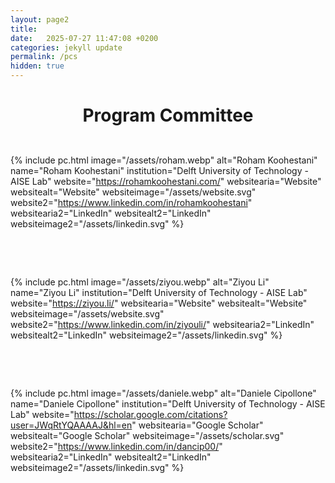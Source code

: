 ```yaml
---
layout: page2
title:
date:   2025-07-27 11:47:08 +0200
categories: jekyll update
permalink: /pcs
hidden: true 
---
```


<h1 style="text-align: center;">Program Committee</h1>

<div class="team-member" style="display: flex; justify-content: center; gap: 3rem; flex-wrap: wrap; margin-top: 2rem;">

  {% include pc.html
   image="/assets/roham.webp"
   alt="Roham Koohestani"
   name="Roham Koohestani"
   institution="Delft University of Technology - AISE Lab"
   website="https://rohamkoohestani.com/"
   websitearia="Website" 
   websitealt="Website"
   websiteimage="/assets/website.svg"
   website2="https://www.linkedin.com/in/rohamkoohestani" 
   websitearia2="LinkedIn" 
   websitealt2="LinkedIn"
   websiteimage2="/assets/linkedin.svg" 
%}

  {% include pc.html
   image="/assets/ziyou.webp"
   alt="Ziyou Li"
   name="Ziyou Li"
   institution="Delft University of Technology - AISE Lab"
   website="https://ziyou.li/"
   websitearia="Website" 
   websitealt="Website"
   websiteimage="/assets/website.svg"
   website2="https://www.linkedin.com/in/ziyouli/" 
   websitearia2="LinkedIn" 
   websitealt2="LinkedIn"
   websiteimage2="/assets/linkedin.svg" 
%}

{% include pc.html
   image="/assets/daniele.webp"
   alt="Daniele Cipollone"
   name="Daniele Cipollone"
   institution="Delft University of Technology - AISE Lab"
   website="https://scholar.google.com/citations?user=JWqRtYQAAAAJ&hl=en"
   websitearia="Google Scholar" 
   websitealt="Google Scholar"
   websiteimage="/assets/scholar.svg"
   website2="https://www.linkedin.com/in/dancip00/" 
   websitearia2="LinkedIn" 
   websitealt2="LinkedIn"
   websiteimage2="/assets/linkedin.svg" 
%}

</div>